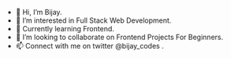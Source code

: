 - 👋 Hi, I’m Bijay.
- 👀 I’m interested in Full Stack Web Development.
- 🌱 Currently learning Frontend.
- 💞️ I’m looking to collaborate on Frontend Projects For Beginners.
- 📫 Connect with me on twitter @bijay_codes .
